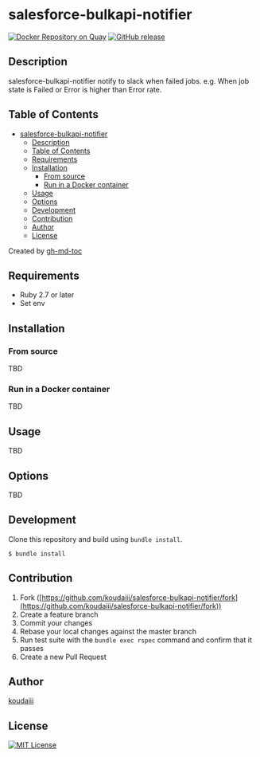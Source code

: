 # salesforce-bulkapi-notifier

[![Docker Repository on Quay](https://quay.io/repository/koudaiii/salesforce-bulkapi-notifier/status "Docker Repository on Quay")](https://quay.io/repository/koudaiii/salesforce-bulkapi-notifier)
[![GitHub release](https://img.shields.io/github/release/koudaiii/salesforce-bulkapi-notifier.svg)](https://github.com/koudaiii/salesforce-bulkapi-notifier/releases)

## Description
salesforce-bulkapi-notifier notify to slack when failed jobs. e.g. When job state is Failed or Error is higher than Error rate.

## Table of Contents

- [salesforce-bulkapi-notifier](#salesforce-bulkapi-notifier)
  - [Description](#description)
  - [Table of Contents](#table-of-contents)
  - [Requirements](#requirements)
  - [Installation](#installation)
    - [From source](#from-source)
    - [Run in a Docker container](#run-in-a-docker-container)
  - [Usage](#usage)
  - [Options](#options)
  - [Development](#development)
  - [Contribution](#contribution)
  - [Author](#author)
  - [License](#license)

Created by [gh-md-toc](https://github.com/ekalinin/github-markdown-toc.go)

## Requirements

- Ruby 2.7 or later
- Set env

## Installation
### From source

TBD

### Run in a Docker container

TBD

## Usage

TBD

## Options

TBD

## Development

Clone this repository and build using `bundle install`.

```shell-session
$ bundle install
```

## Contribution

1. Fork ([https://github.com/koudaiii/salesforce-bulkapi-notifier/fork](https://github.com/koudaiii/salesforce-bulkapi-notifier/fork))
1. Create a feature branch
1. Commit your changes
1. Rebase your local changes against the master branch
1. Run test suite with the `bundle exec rspec` command and confirm that it passes
1. Create a new Pull Request

## Author

[koudaiii](https://github.com/koudaiii)

## License

[![MIT License](http://img.shields.io/badge/license-MIT-blue.svg?style=flat)](LICENSE)
